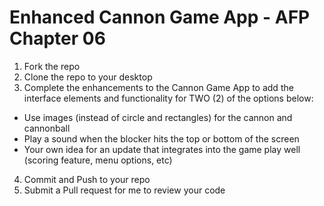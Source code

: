 # Enhanced Cannon Game App - AFP Chapter 06
 1. Fork the repo
 2. Clone the repo to your desktop
 3. Complete the enhancements to the Cannon Game App to add the interface elements and functionality for TWO (2) of the options below:
- Use images (instead of circle and rectangles) for the cannon and cannonball
- Play a sound when the blocker hits the top or bottom of the screen
 - Your own idea for an update that integrates into the game play well (scoring feature, menu options, etc)
 4. Commit and Push to your repo
 5. Submit a Pull request for me to review your code
